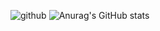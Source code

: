 ![github](https://img.shields.io/badge/GitHub-000000?style=for-the-badge&logo=GitHub&logoColor=white)
![Anurag's GitHub stats](https://github-readme-stats.vercel.app/api?username=rudeh1253&theme=dark&show_icons=true)

<!--
**rudeh1253/rudeh1253** is a ✨ _special_ ✨ repository because its `README.md` (this file) appears on your GitHub profile.

Here are some ideas to get you started:

- 🔭 I’m currently working on ...
- 🌱 I’m currently learning ...
- 👯 I’m looking to collaborate on ...
- 🤔 I’m looking for help with ...
- 💬 Ask me about ...
- 📫 How to reach me: ...
- 😄 Pronouns: ...
- ⚡ Fun fact: ...
-->
